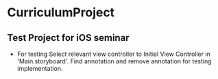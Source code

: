 # CurriculumProject

## Test Project for iOS seminar

- For testing
 Select relevant view controller to Initial View Controller in 'Main.storyboard'.
 Find annotation and remove annotation for testing implementation.

